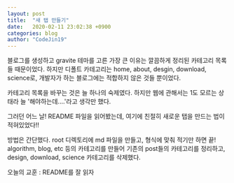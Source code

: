 ```yaml
---
layout: post
title:  "새 탭 만들기"
date:   2020-02-11 23:02:38 +0900
categories: blog
author: "CodeJin19"
---
```

블로그를 생성하고 gravite 테마를 고른 가장 큰 이유는 깔끔하게 정리된 카테고리 목록들 때문이었다. 하지만 디폴트 카테고리는 home, about, desgin, download, science로, 개발자가 하는 블로그에는 적합하지 않은 것들 뿐이었다.

카테고리 목록을 바꾸는 것은 늘 하나의 숙제였다. 하지만 웹에 관해서는 1도 모르는 상태라 늘 '해야하는데....'라고 생각만 했다.

그러던 어느 날! README 파일을 읽어봤는데, 여기에 친절히 새로운 탭을 만드는 법이 적혀있었다!!

방법은 간단했다. root 디렉토리에 md 파일을 만들고, 형식에 맞춰 적기만 하면 끝! algorithm, blog, etc 등의 카테고리를 만들어 기존의 post들의 카테고리를 정리하고, design, download, science 카테고리를 삭제했다.

오늘의 교훈 : README를 잘 읽자